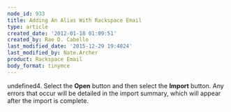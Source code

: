 ```yaml
---
node_id: 933
title: Adding An Alias With Rackspace Email
type: article
created_date: '2012-01-18 01:09:51'
created_by: Rae D. Cabello
last_modified_date: '2015-12-29 19:4824'
last_modified_by: Nate.Archer
product: Rackspace Email
body_format: tinymce
---
```


undefined4. Select the **Open** button and then select the **Import** button.
Any errors that occur will be detailed in the import summary, which will
appear after the import is complete.   

   

